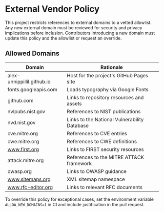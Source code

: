 # External Vendor Policy

This project restricts references to external domains to a vetted allowlist. Any new external domain must be reviewed for security and privacy implications before inclusion. Contributors introducing a new domain must update this policy and the allowlist or request an override.

## Allowed Domains

| Domain | Rationale |
| --- | --- |
| alex-unnippillil.github.io | Host for the project's GitHub Pages site |
| fonts.googleapis.com | Loads typography via Google Fonts |
| github.com | Links to repository resources and assets |
| nvlpubs.nist.gov | References to NIST publications |
| nvd.nist.gov | Links to the National Vulnerability Database |
| cve.mitre.org | References to CVE entries |
| cwe.mitre.org | References to CWE definitions |
| www.first.org | Links to FIRST security resources |
| attack.mitre.org | References to the MITRE ATT&CK framework |
| owasp.org | Links to OWASP guidance |
| www.sitemaps.org | XML sitemap namespace |
| www.rfc-editor.org | Links to relevant RFC documents |

To override this policy for exceptional cases, set the environment variable `ALLOW_NEW_DOMAINS=1` in CI and include justification in the pull request.

